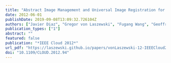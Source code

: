 ```yaml
---
title: "Abstract Image Management and Universal Image Registration for Cloud and HPC Infrastructures"
date: 2012-06-01
publishDate: 2019-09-08T13:09:32.726104Z
authors: ["Javier Diaz", "Gregor von Laszewski", "Fugang Wang", "Geoffrey C. Fox"]
publication_types: ["1"]
abstract: ""
featured: false
publication: "*IEEE Cloud 2012*"
url_pdf: "https://laszewski.github.io/papers/vonLaszewski-12-IEEECloud2012.pdf"
doi: "10.1109/CLOUD.2012.94"
---
```


